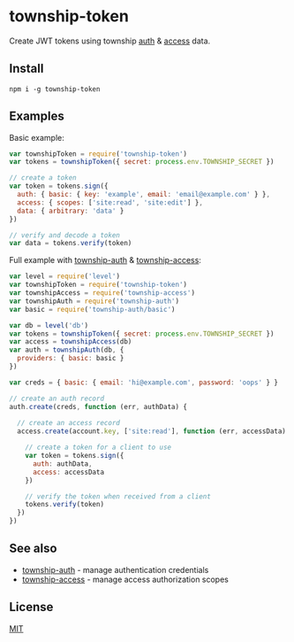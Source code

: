 # township-token

Create JWT tokens using township [auth](http://github.com/township/township-auth) & [access](http://github.com/township/township-access) data.

## Install

```
npm i -g township-token
```

## Examples

Basic example:

```js
var townshipToken = require('township-token')
var tokens = townshipToken({ secret: process.env.TOWNSHIP_SECRET })

// create a token
var token = tokens.sign({
  auth: { basic: { key: 'example', email: 'email@example.com' } },
  access: { scopes: ['site:read', 'site:edit'] },
  data: { arbitrary: 'data' }
})

// verify and decode a token
var data = tokens.verify(token)
```

Full example with [township-auth](http://github.com/township/township-auth) & [township-access](http://github.com/township/township-access):

```js
var level = require('level')
var townshipToken = require('township-token')
var townshipAccess = require('township-access')
var townshipAuth = require('township-auth')
var basic = require('township-auth/basic')

var db = level('db')
var tokens = townshipToken({ secret: process.env.TOWNSHIP_SECRET })
var access = townshipAccess(db)
var auth = townshipAuth(db, {
  providers: { basic: basic }
})

var creds = { basic: { email: 'hi@example.com', password: 'oops' } }

// create an auth record
auth.create(creds, function (err, authData) {
  
  // create an access record
  access.create(account.key, ['site:read'], function (err, accessData) {

    // create a token for a client to use
    var token = tokens.sign({
      auth: authData,
      access: accessData
    })

    // verify the token when received from a client
    tokens.verify(token)
  })
})
```

## See also
- [township-auth](https://github.com/township/township-auth) - manage authentication credentials
- [township-access](https://github.com/township/township-access) - manage access authorization scopes

## License
[MIT](LICENSE.md)
